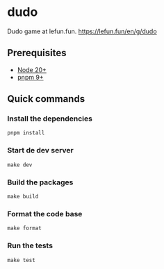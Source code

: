 # dudo

Dudo game at lefun.fun. https://lefun.fun/en/g/dudo


## Prerequisites

* [Node 20+][node]
* [pnpm 9+][pnpm]


## Quick commands

### Install the dependencies

    pnpm install

### Start de dev server

    make dev

### Build the packages

    make build

### Format the code base

    make format

### Run the tests

    make test


[node]: https://nodejs.org
[pnpm]: https://pnpm.io
